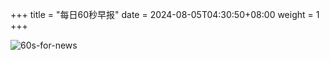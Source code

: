 +++
title = "每日60秒早报"
date = 2024-08-05T04:30:50+08:00
weight = 1
+++

![60s-for-news](/img/zaobao/zaobao.png "由 ALAPI 提供支持")
